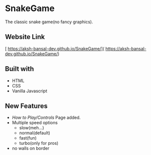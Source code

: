 # SnakeGame
The classic snake game(no fancy graphics).

## Website Link
[ https://aksh-bansal-dev.github.io/SnakeGame/]( https://aksh-bansal-dev.github.io/SnakeGame/)

## Built with
- HTML
- CSS
- Vanilla Javascript

## New Features
- _How to Play/Controls_ Page added.
- Multiple speed options
  - slow(meh...)
  - normal(default)
  - fast(fun)
  - turbo(only for pros)
- no walls on border 
 

